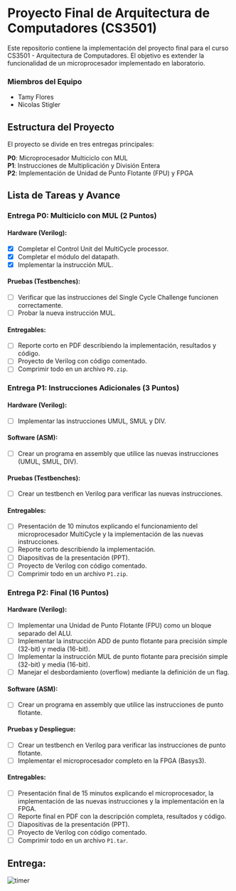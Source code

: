 # Proyecto Final de Arquitectura de Computadores (CS3501)

Este repositorio contiene la implementación del proyecto final para el curso CS3501 - Arquitectura de Computadores. El objetivo es extender la funcionalidad de un microprocesador implementado en laboratorio.

### Miembros del Equipo
* Tamy Flores
* Nicolas Stigler

## Estructura del Proyecto

El proyecto se divide en tres entregas principales:

**P0**: Microprocesador Multiciclo con MUL\
**P1**: Instrucciones de Multiplicación y División Entera\
**P2**: Implementación de Unidad de Punto Flotante (FPU) y FPGA

## Lista de Tareas y Avance
### Entrega P0: Multiciclo con MUL (2 Puntos)
#### Hardware (Verilog):
- [x] Completar el Control Unit del MultiCycle processor.
- [x] Completar el módulo del datapath.
- [x] Implementar la instrucción MUL.
#### Pruebas (Testbenches):
- [ ] Verificar que las instrucciones del Single Cycle Challenge funcionen correctamente.
- [ ] Probar la nueva instrucción MUL.
#### Entregables:
- [ ] Reporte corto en PDF describiendo la implementación, resultados y código.
- [ ] Proyecto de Verilog con código comentado.
- [ ] Comprimir todo en un archivo `PO.zip`.

### Entrega P1: Instrucciones Adicionales (3 Puntos)
#### Hardware (Verilog):
- [ ] Implementar las instrucciones UMUL, SMUL y DIV.
#### Software (ASM):
- [ ] Crear un programa en assembly que utilice las nuevas instrucciones (UMUL, SMUL, DIV).
#### Pruebas (Testbenches):
- [ ] Crear un testbench en Verilog para verificar las nuevas instrucciones.
#### Entregables:
- [ ] Presentación de 10 minutos explicando el funcionamiento del microprocesador MultiCycle y la implementación de las nuevas instrucciones.
- [ ] Reporte corto describiendo la implementación.
- [ ] Diapositivas de la presentación (PPT).
- [ ] Proyecto de Verilog con código comentado.
- [ ] Comprimir todo en un archivo `P1.zip`.

### Entrega P2: Final (16 Puntos)
#### Hardware (Verilog):
- [ ] Implementar una Unidad de Punto Flotante (FPU) como un bloque separado del ALU.
- [ ] Implementar la instrucción ADD de punto flotante para precisión simple (32-bit) y media (16-bit).
- [ ] Implementar la instrucción MUL de punto flotante para precisión simple (32-bit) y media (16-bit).
- [ ] Manejar el desbordamiento (overflow) mediante la definición de un flag.
#### Software (ASM):
- [ ] Crear un programa en assembly que utilice las instrucciones de punto flotante.
#### Pruebas y Despliegue:
- [ ] Crear un testbench en Verilog para verificar las instrucciones de punto flotante.
- [ ] Implementar el microprocesador completo en la FPGA (Basys3).
#### Entregables:
- [ ] Presentación final de 15 minutos explicando el microprocesador, la implementación de las nuevas instrucciones y la implementación en la FPGA.
- [ ] Reporte final en PDF con la descripción completa, resultados y código.
- [ ] Diapositivas de la presentación (PPT).
- [ ] Proyecto de Verilog con código comentado.
- [ ] Comprimir todo en un archivo `P1.tar`.

## Entrega:
![timer](https://i.countdownmail.com/4aqwbt.gif)
